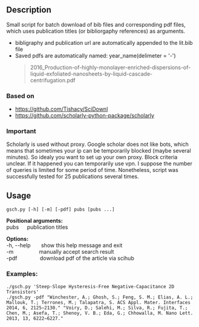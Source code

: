 ## Description
Small script for batch download of bib files and corresponding pdf files, which uses publication titles (or bibliorgaphy references) as arguments.
- bibligraphy and publication url are automatically appended to the lit.bib file
- Saved pdfs are automatically named: year_name(delimeter = '-')  
    >2016_Production-of-highly-monolayer-enriched-dispersions-of-liquid-exfoliated-nanosheets-by-liquid-cascade-centrifugation.pdf

### Based on
- https://github.com/Tishacy/SciDownl
- https://github.com/scholarly-python-package/scholarly

### Important
Scholarly is used without proxy. Google scholar does not like bots, which means that sometimes your ip can be temporarily blocked (maybe several minutes). So idealy you want to set up your own proxy. Block criteria unclear. If it happened you can temporarily use vpn. I suppose the number of queries is limited for some period of time. Nonetheless, script was successfully tested for 25 publications several times.


## Usage 
    gsch.py [-h] [-m] [-pdf] pubs [pubs ...]

__Positional arguments:__  
    pubs  &emsp;     publication titles  

__Options:__  
-h, --help&emsp;&emsp;show this help message and exit  
-m    &emsp;&emsp; &emsp; &emsp;manually accept search result  
-pdf &emsp;&emsp;&emsp;&emsp;download pdf of the article via scihub  

### Examples:

    ./gsch.py 'Steep-Slope Hysteresis-Free Negative-Capacitance 2D Transistors'
    ./gsch.py -pdf "Winchester, A.; Ghosh, S.; Feng, S. M.; Elias, A. L.; Mallouk, T.; Terrones, M.; Talapatra, S. ACS Appl. Mater. Interfaces 2014, 6, 2125−2130." "Voiry, D.; Salehi, M.; Silva, R.; Fujita, T.; Chen, M.; Asefa, T.; Shenoy, V. B.; Eda, G.; Chhowalla, M. Nano Lett. 2013, 13, 6222−6227."
